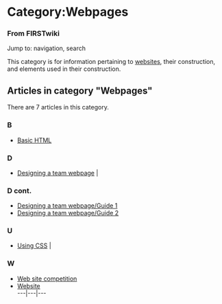 # Category:Webpages

### From FIRSTwiki

Jump to: navigation, search

This category is for information pertaining to [websites](/index.php/Website
"Website" ), their construction, and elements used in their construction.

  

## Articles in category "Webpages"

There are 7 articles in this category.

### B

  * [Basic HTML](/index.php/Basic_HTML "Basic HTML" )

### D

  * [Designing a team webpage](/index.php/Designing_a_team_webpage "Designing a team webpage" )
|

### D cont.

  * [Designing a team webpage/Guide 1](/index.php/Designing_a_team_webpage/Guide_1 "Designing a team webpage/Guide 1" )
  * [Designing a team webpage/Guide 2](/index.php/Designing_a_team_webpage/Guide_2 "Designing a team webpage/Guide 2" )

### U

  * [Using CSS](/index.php/Using_CSS "Using CSS" )
|

### W

  * [Web site competition](/index.php/Web_site_competition "Web site competition" )
  * [Website](/index.php/Website "Website" )  
---|---|---  
  
